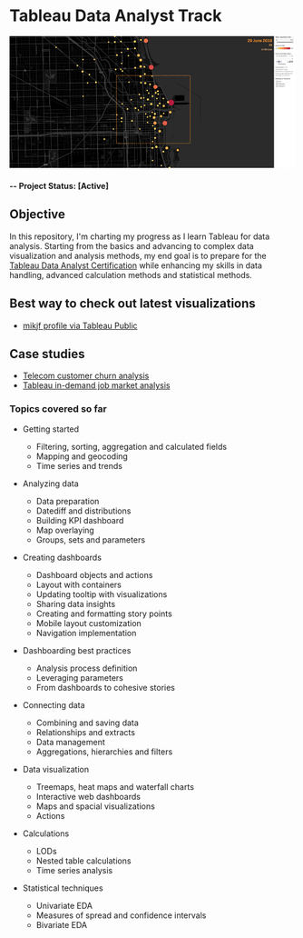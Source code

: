 # Tableau Data Analyst Track

![alternative text](img/readme_image.jpg)

#### -- Project Status: [Active]

## Objective
In this repository, I'm charting my progress as I learn Tableau for data analysis. Starting from the basics and advancing to complex data visualization and analysis methods, my end goal is to prepare for the [Tableau Data Analyst Certification](https://www.tableau.com/learn/certification/certified-data-analyst) while enhancing my skills in data handling, advanced calculation methods and statistical methods.

## Best way to check out latest visualizations
* [mikjf profile via Tableau Public](https://public.tableau.com/app/profile/mikjf/vizzes)

## Case studies
* [Telecom customer churn analysis](https://public.tableau.com/app/profile/mikjf/viz/21_telecom_customer_churn_analysis/Churnanalysis)
* [Tableau in-demand job market analysis](https://public.tableau.com/app/profile/mikjf/viz/46_tableau_focused_job_market/JobAnalytics)

### Topics covered so far
* Getting started
  * Filtering, sorting, aggregation and calculated fields
  * Mapping and geocoding
  * Time series and trends
  
* Analyzing data
  * Data preparation
  * Datediff and distributions
  * Building KPI dashboard
  * Map overlaying
  * Groups, sets and parameters

* Creating dashboards
  * Dashboard objects and actions
  * Layout with containers
  * Updating tooltip with visualizations
  * Sharing data insights
  * Creating and formatting story points
  * Mobile layout customization
  * Navigation implementation

* Dashboarding best practices
  * Analysis process definition
  * Leveraging parameters
  * From dashboards to cohesive stories

* Connecting data
  * Combining and saving data
  * Relationships and extracts
  * Data management
  * Aggregations, hierarchies and filters

* Data visualization
  * Treemaps, heat maps and waterfall charts
  * Interactive web dashboards
  * Maps and spacial visualizations
  * Actions

* Calculations
  * LODs
  * Nested table calculations
  * Time series analysis

* Statistical techniques
  * Univariate EDA
  * Measures of spread and confidence intervals
  * Bivariate EDA
